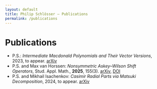 ```yaml
---
layout: default
title: Philip Schlösser – Publications
permalink: /publications
---
```

# Publications
* P.S.: *Intermediate Macdonald Polynomials and Their Vector Versions*, 2023,
to appear. [arXiv][intermediate]
* P.S. and Max van Horssen: *Nonsymmetric Askey–Wilson Shift Operators*, 
Stud. Appl. Math., **2025**, 155(3). [arXiv][nsso], [DOI][nssoDOI]
* P.S. and Mikhail Isachenkov: *Casimir Radial Parts via Matsuki Decomposition*, 2024, to appear. [arXiv][matsuki]

[intermediate]: https://arxiv.org/abs/2310.17362
[nsso]: https://arxiv.org/abs/2412.03169
[matsuki]: https://arxiv.org/abs/2412.19681
[nssoDOI]: https://doi.org/10.1111/sapm.70102
